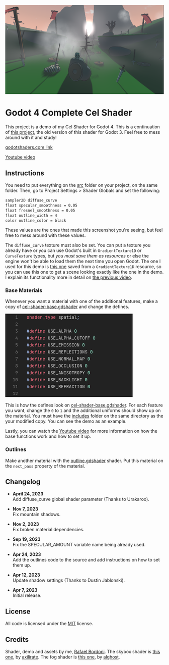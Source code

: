 ![](images/image1.png)

# Godot 4 Complete Cel Shader

This project is a demo of my Cel Shader for Godot 4. This is a continuation of [this project](https://godotshaders.com/shader/complete-toon-shader/), the old version of this shader for Godot 3. Feel free to mess around with it and study!

[godotshaders.com link](https://godotshaders.com/shader/complete-cel-shader-for-godot-4/)

[Youtube video](https://youtu.be/F0LZ_hAci4k)

## Instructions

You need to put everything on the [src](src) folder on your project, on the same folder. Then, go to Project Settings > Shader Globals and set the following:

```
sampler2D diffuse_curve
float specular_smoothness = 0.05
float fresnel_smoothness = 0.05
float outline_width = 4
color outline_color = black
```

These values are the ones that made this screenshot you're seeing, but feel free to mess around with these values.

The `diffuse_curve` texture must also be set. You can put a texture you already have or you can use Godot's built in `GradientTexture1D` or `CurveTexture` types, but *you must save them as resources* or else the engine won't be able to load them the next time you open Godot. The one I used for this demo is [this one](demo/texture/diffuse-texture.tres) saved from a `GradientTexture1D` resource, so you can use this one to get a scene looking exactly like the one in the demo. I explain its functionality more in detail on [the previous video](https://youtu.be/Y3tT_-GTXKg).

### Base Materials

Whenever you want a material with one of the additional features, make a copy of [cel-shader-base.gdshader](src/cel-shader-base.gdshader) and change the defines.

![](images/image2.png)

This is how the defines look on [cel-shader-base.gdshader](src/cel-shader-base.gdshader). For each feature you want, change the `0` to `1` and the additional uniforms should show up on the material. You must have the [includes](src/includes) folder on the same directory as the your modified copy. You can see the demo as an example.

Lastly, you can watch the [Youtube video](https://youtu.be/F0LZ_hAci4k) for more information on how the base functions work and how to set it up.

### Outlines

Make another material with the [outline.gdshader](src/outline.gdshader) shader. Put this material on the `next_pass` property of the material.

## Changelog

- **April 24, 2023** <br/> Add diffuse_curve global shader parameter (Thanks to Urakaroo).

- **Nov 7, 2023** <br/> Fix mountain shadows.

- **Nov 2, 2023** <br/> Fix broken material dependencies.

- **Sep 19, 2023** <br/> Fix the SPECULAR_AMOUNT variable name being already used.

- **Apr 24, 2023** <br/> Add the outlines code to the source and add instructions on how to set them up.

- **Apr 12, 2023** <br/> Update shadow settings (Thanks to Dustin Jablonski).

- **Apr 7, 2023** <br/> Initial release.

## License

All code is licensed under the [MIT](https://opensource.org/license/mit/) license.

## Credits

Shader, demo and assets by me, [Rafael Bordoni](https://github.com/eldskald). The skybox shader is [this one](https://godotshaders.com/shader/stylized-sky-shader-with-clouds/), by [axilirate](https://godotshaders.com/author/axilirate/). The fog shader is [this one](https://godotshaders.com/shader/moving-gradient-noise-fog-mist-for-godot-4/), by [alghost](https://godotshaders.com/author/alghost/).

